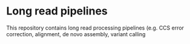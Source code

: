 # Long read pipelines
This repository contains long read processing pipelines (e.g. CCS error correction, alignment, de novo assembly, variant calling

